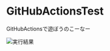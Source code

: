 # GitHubActionsTest
GitHubActionsで遊ぼうのこーなー

![実行結果](https://github.com/stouma915/GitHubActionsTest/blob/images/result.png)
